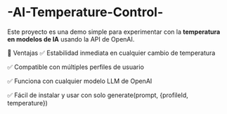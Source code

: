 # -AI-Temperature-Control-
Este proyecto es una demo simple para experimentar con la **temperatura en modelos de IA** usando la API de OpenAI.

🔹 Ventajas
✅ Estabilidad inmediata en cualquier cambio de temperatura

✅ Compatible con múltiples perfiles de usuario

✅ Funciona con cualquier modelo LLM de OpenAI

✅ Fácil de instalar y usar con solo generate(prompt, {profileId, temperature})


